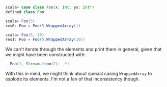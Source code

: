 ```scala
scala> case class Foo(x: Int, ys: Int*)
defined class Foo

scala> Foo(5)
res0: Foo = Foo(5,WrappedArray())

scala> Foo(5, 10)
res1: Foo = Foo(5,WrappedArray(10))
```
We can't iterate through the elements and print them in general, given that we might have been constructed with:

```scala
  Foo(1, Stream.from(2): _*)
```

With this in mind, we might think about special casing `WrappedArray` to explode its elements. I'm not a fan of that inconsistency though.
